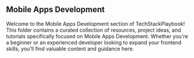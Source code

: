 ## Mobile Apps Development

Welcome to the Mobile Apps Development section of TechStackPlaybook! This folder contains a curated collection of resources, project ideas, and tutorials specifically focused on Mobile Apps Development. Whether you're a beginner or an experienced developer looking to expand your frontend skills, you'll find valuable content and guidance here.

